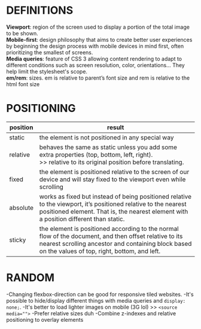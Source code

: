 
# DEFINITIONS

**Viewport**: region of the screen used to display a portion of the total image to be shown.<br>
**Mobile-first**: design philosophy that aims to create better user experiences by beginning the design process with mobile devices in mind first, often prioritizing the smallest of screens.<br>
**Media queries**: feature of CSS 3 allowing content rendering to adapt to different conditions such as screen resolution, color, orientations... They help limit the stylesheet's scope.<br>
**em/rem**: sizes. em is relative to parent’s font size and rem is relative to the html font size

# POSITIONING

| position | result                                                                                                                                                                                                       |
|----------|--------------------------------------------------------------------------------------------------------------------------------------------------------------------------------------------------------------|
| static   | the element is not positioned in any special way                                                                                                                                                             |
| relative | behaves the same as static unless you add some extra properties (top, bottom, left, right).<br>>> relative to its original position before translating.                                                      |
| fixed    | the element is positioned relative to the screen of our device and will stay fixed to the viewport even while scrolling                                                                                      |
| absolute | works as fixed but instead of being positioned relative to the viewport, it’s positioned relative to the nearest positioned element. That is, the nearest element with a position different than static.     |
| sticky   | the element is positioned according to the normal flow of the document, and then offset relative to its nearest scrolling ancestor and containing block based on the values of top, right, bottom, and left. |


# RANDOM

-Changing flexbox-direction can be good for responsive tiled websites.
-It's possible to hide/display different things with media queries and ```display: none;```.
-It's better to load lighter images on mobile (3G lol) >> ```<source media="">```
-Prefer relative sizes duh
-Combine z-indexes and relative positioning to overlay elements
